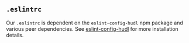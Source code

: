 ## `.eslintrc`

Our `.eslintrc` is dependent on the `eslint-config-hudl` npm package and various peer dependencies.
See [eslint-config-hudl](../packages/eslint-config-hudl) for more installation details.
